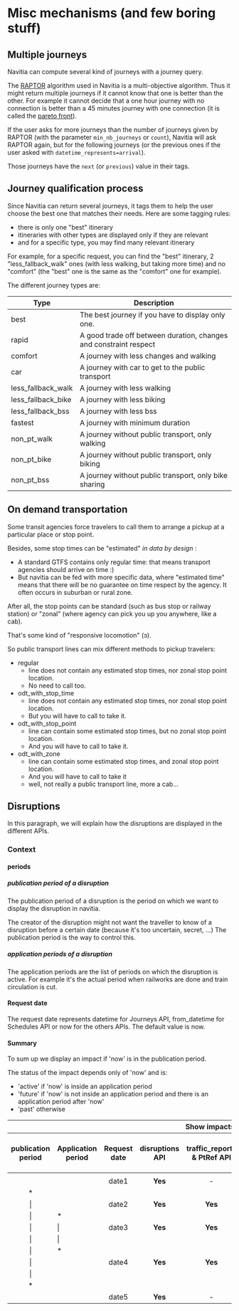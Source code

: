 Misc mechanisms (and few boring stuff)
======================================

Multiple journeys
-----------------

Navitia can compute several kind of journeys with a journey query.

The
[RAPTOR](http://research.microsoft.com/apps/pubs/default.aspx?id=156567)
algorithm used in Navitia is a multi-objective algorithm. Thus it might
return multiple journeys if it cannot know that one is better than the
other. For example it cannot decide that a one hour journey with no
connection is better than a 45 minutes journey with one connection
(it is called the [pareto front](http://en.wikipedia.org/wiki/Pareto_efficiency)).

If the user asks for more journeys than the number of journeys given by
RAPTOR (with the parameter `min_nb_journeys` or `count`), Navitia will
ask RAPTOR again, but for the following journeys (or the previous ones
if the user asked with `datetime_represents=arrival`).

Those journeys have the `next` (or `previous`) value in their tags.

Journey qualification process
-----------------------------

Since Navitia can return several journeys, it tags them to help the user
choose the best one that matches their needs.
Here are some tagging rules:
-    there is only one "best" itinerary
-    itineraries with other types are displayed only if they are relevant
-    and for a specific type, you may find many relevant itinerary

For example, for a specific request, you can find the "best" itinerary, 2 "less_fallback_walk" ones 
(with less walking, but taking more time) and no "comfort" (the "best" one is the same as the "comfort" one for example).

The different journey types are:

|Type|Description|
|----|-----------|
|best|The best journey if you have to display only one.|
|rapid|A good trade off between duration, changes and constraint respect|
|comfort|A journey with less changes and walking|
|car|A journey with car to get to the public transport|
|less_fallback_walk|A journey with less walking|
|less_fallback_bike|A journey with less biking|
|less_fallback_bss|A journey with less bss|
|fastest|A journey with minimum duration|
|non_pt_walk|A journey without public transport, only walking|
|non_pt_bike|A journey without public transport, only biking|
|non_pt_bss|A journey without public transport, only bike sharing|

On demand transportation
------------------------

Some transit agencies force travelers to call them to arrange a pickup at a particular place or stop point.

Besides, some stop times can be "estimated" *in data by design* :

- A standard GTFS contains only regular time: that means transport agencies should arrive on time :)
- But navitia can be fed with more specific data, where "estimated time" means that there will be
no guarantee on time respect by the agency. It often occurs in suburban or rural zone.

After all, the stop points can be standard (such as bus stop or railway station)
or "zonal" (where agency can pick you up you anywhere, like a cab).

That's some kind of "responsive locomotion" (ɔ).

So public transport lines can mix different methods to pickup travelers:

-   regular
    -   line does not contain any estimated stop times, nor zonal stop point location.
    -   No need to call too.
-   odt_with_stop_time
    -   line does not contain any estimated stop times, nor zonal stop point location.
    -   But you will have to call to take it.
-   odt_with_stop_point
    -   line can contain some estimated stop times, but no zonal stop point location.
    -   And you will have to call to take it.
-   odt_with_zone
    -   line can contain some estimated stop times, and zonal stop point location.
    -   And you will have to call to take it
    -   well, not really a public transport line, more a cab...

Disruptions
-----------------

In this paragraph, we will explain how the disruptions are displayed in the different APIs.

### Context


#### periods

##### publication period of a disruption
The publication period of a disruption is the period on which we want to display the disruption in navitia.

The creator of the disruption might not want the traveller to know of a disruption before a certain date (because it's too uncertain, secret, ...)
The publication period is the way to control this.

##### application periods of a disruption
The application periods are the list of periods on which the disruption is active.
For example it's the actual period when railworks are done and train circulation is cut.

#### Request date

The request date represents datetime for Journeys API, from_datetime for  Schedules API or now for the others APIs.
The default value is now.

#### Summary

To sum up we display an impact if 'now' is in the publication period.

The status of the impact depends only of 'now' and is:

* 'active' if 'now' is inside an application period
* 'future' if 'now' is not inside an application period and there is an application period after 'now'
* 'past' otherwise

<table>
  <thead>
    <tr>
      <th align="center" colspan="2"></th>
      <th align="center"> </th>
      <th align="center" colspan="3">Show impacts </th>
      <th align="center"> </th>
    </tr>
    <tr>
      <th align="center">publication period </th>
      <th>Application period </th>
      <th align="center">Request date</th>
      <th align="center">disruptions API</th>
      <th align="center">traffic_reports & PtRef API</th>
      <th align="center">Journeys & Schedules API</th>
      <th align="center">Status</th>
    </tr>
  </thead>
  <tbody>
    <tr>
      <td align="center"> </td>
      <td> </td>
      <td align="center"> </td>
      <td align="center"> </td>
      <td align="center"> </td>
      <td align="center"> </td>
      <td align="center"> </td>
    </tr>
    <tr>
      <td align="center"> </td>
      <td> </td>
      <td align="center">date1 </td>
      <td align="center"><strong>Yes</strong> </td>
      <td align="center">- </td>
      <td align="center">- </td>
      <td align="center">future </td>
    </tr>
    <tr>
      <td align="center">* </td>
      <td> </td>
      <td align="center"> </td>
      <td align="center"> </td>
      <td align="center"> </td>
      <td align="center"> </td>
      <td align="center"> </td>
    </tr>
    <tr>
      <td align="center">| </td>
      <td> </td>
      <td align="center">date2 </td>
      <td align="center"><strong>Yes</strong> </td>
      <td align="center"><strong>Yes</strong> </td>
      <td align="center"> </td>
      <td align="center">future </td>
    </tr>
    <tr>
      <td align="center">| </td>
      <td>* </td>
      <td align="center"> </td>
      <td align="center"> </td>
      <td align="center"> </td>
      <td align="center"> </td>
      <td align="center"> </td>
    </tr>
    <tr>
      <td align="center">| </td>
      <td>| </td>
      <td align="center">date3 </td>
      <td align="center"><strong>Yes</strong> </td>
      <td align="center"><strong>Yes</strong> </td>
      <td align="center"><strong>Yes</strong> </td>
      <td align="center">active </td>
    </tr>
    <tr>
      <td align="center">| </td>
      <td>| </td>
      <td align="center"> </td>
      <td align="center"> </td>
      <td align="center"> </td>
      <td align="center"> </td>
      <td align="center"> </td>
    </tr>
    <tr>
      <td align="center">| </td>
      <td>* </td>
      <td align="center"> </td>
      <td align="center"> </td>
      <td align="center"> </td>
      <td align="center"> </td>
      <td align="center"> </td>
    </tr>
    <tr>
      <td align="center">| </td>
      <td> </td>
      <td align="center">date4 </td>
      <td align="center"><strong>Yes</strong> </td>
      <td align="center"><strong>Yes</strong> </td>
      <td align="center"> </td>
      <td align="center">passed </td>
    </tr>
    <tr>
      <td align="center">| </td>
      <td> </td>
      <td align="center"> </td>
      <td align="center"> </td>
      <td align="center"> </td>
      <td align="center"> </td>
      <td align="center"> </td>
    </tr>
    <tr>
      <td align="center">* </td>
      <td> </td>
      <td align="center"> </td>
      <td align="center"> </td>
      <td align="center"> </td>
      <td align="center"> </td>
      <td align="center"> </td>
    </tr>
    <tr>
      <td align="center"> </td>
      <td> </td>
      <td align="center">date5 </td>
      <td align="center"><strong>Yes</strong> </td>
      <td align="center">- </td>
      <td align="center">- </td>
      <td align="center">passed </td>
    </tr>
  </tbody>
</table>
